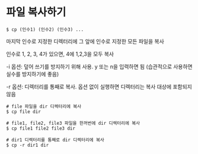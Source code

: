 # 파일 복사하기


```shell
$ cp (인수1) (인수2) (인수3) ... 
```
마지막 인수로 지정한 디렉터리에 그 앞에 인수로 지정한 모든 파일을 복사

인수로 1, 2, 3, 4가 있으면, 4에 1,2,3을 모두 복사

-i 옵션: 덮어 쓰기를 방지하기 위해 사용. y 또는 n을 입력하면 됨 (습관적으로 사용하면 실수를 방지하기에 좋음)

-r 옵션: 디렉터리를 통째로 복사. 옵션 없이 실행하면 디렉터리는 복사 대상에 포함되지 않음

```shell
# file 파일을 dir 디렉터리에 복사
$ cp file dir

# file1, file2, file3 파일을 한꺼번에 dir 디렉터리에 복사
$ cp file1 file2 file3 dir

# dir1 디렉터리를 통째로 dir 디렉터리에 복사
$ cp -r dir1 dir
```


